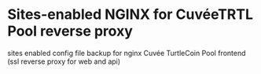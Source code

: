 # Sites-enabled NGINX for CuvéeTRTL Pool reverse proxy
sites enabled config file backup for nginx Cuvée TurtleCoin Pool frontend (ssl reverse proxy for web and api)
